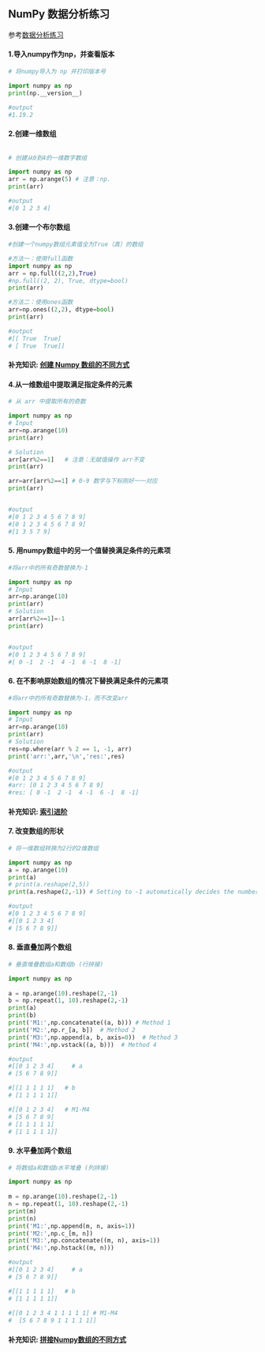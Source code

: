 ## NumPy 数据分析练习

参考[数据分析练习](https://numpy.org.cn/article/advanced/numpy_exercises_for_data_analysis.html#numpy%E6%95%B0%E6%8D%AE%E5%88%86%E6%9E%90%E9%97%AE%E7%AD%94)

#### 1.导入numpy作为np，并查看版本

```python
# 将numpy导入为 np 并打印版本号

import numpy as np 
print(np.__version__)

#output
#1.19.2
```

#### 2.创建一维数组

```python

# 创建从0到4的一维数字数组

import numpy as np 
arr = np.arange(5) # 注意：np.
print(arr)

#output
#[0 1 2 3 4]
```

#### 3.创建一个布尔数组

```python
#创建一个numpy数组元素值全为True（真）的数组

#方法一：使用full函数
import numpy as np 
arr = np.full((2,2),True)
#np.full((2, 2), True, dtype=bool)
print(arr)

#方法二：使用ones函数
arr=np.ones((2,2), dtype=bool)
print(arr)

#output
#[[ True  True]
# [ True  True]]
```

#### 补充知识: [创建 Numpy 数组的不同方式](https://github.com/tywcx/Learn-by-doing/edit/main/NumPy-%E6%95%B0%E6%8D%AE%E5%88%86%E6%9E%90%E7%BB%83%E4%B9%A0-%E8%A1%A5%E5%85%85%E7%9F%A5%E8%AF%861.md)

#### 4.从一维数组中提取满足指定条件的元素

```python
# 从 arr 中提取所有的奇数

import numpy as np
# Input
arr=np.arange(10)
print(arr)

# Solution
arr[arr%2==1]   # 注意：无赋值操作 arr不变
print(arr)

arr=arr[arr%2==1] # 0-9 数字与下标刚好一一对应
print(arr)


#output
#[0 1 2 3 4 5 6 7 8 9]
#[0 1 2 3 4 5 6 7 8 9]
#[1 3 5 7 9]
```

#### 5. 用numpy数组中的另一个值替换满足条件的元素项

```python
#将arr中的所有奇数替换为-1

import numpy as np
# Input
arr=np.arange(10)
print(arr)
# Solution
arr[arr%2==1]=-1
print(arr)


#output
#[0 1 2 3 4 5 6 7 8 9]
#[ 0 -1  2 -1  4 -1  6 -1  8 -1]
```

#### 6. 在不影响原始数组的情况下替换满足条件的元素项

```python
#将arr中的所有奇数替换为-1，而不改变arr

import numpy as np
# Input
arr=np.arange(10)
print(arr)
# Solution
res=np.where(arr % 2 == 1, -1, arr)
print('arr:',arr,'\n','res:',res)

#output
#[0 1 2 3 4 5 6 7 8 9]
#arr: [0 1 2 3 4 5 6 7 8 9] 
#res: [ 0 -1  2 -1  4 -1  6 -1  8 -1]
```
#### 补充知识: [索引进阶](https://github.com/tywcx/Learn-by-doing/blob/main/NumPy-%E7%B4%A2%E5%BC%95%E8%BF%9B%E9%98%B6.md)

#### 7. 改变数组的形状

```python
# 将一维数组转换为2行的2维数组

import numpy as np
a = np.arange(10)
print(a)
# print(a.reshape(2,5))
print(a.reshape(2,-1)) # Setting to -1 automatically decides the number of cols

#output
#[0 1 2 3 4 5 6 7 8 9]
#[[0 1 2 3 4]
# [5 6 7 8 9]]
```

#### 8. 垂直叠加两个数组

```python
# 垂直堆叠数组a和数组b (行拼接)

import numpy as np
 
a = np.arange(10).reshape(2,-1)
b = np.repeat(1, 10).reshape(2,-1)
print(a)
print(b)
print('M1:',np.concatenate((a, b))) # Method 1
print('M2:',np.r_[a, b])  # Method 2
print('M3:',np.append(a, b, axis=0))  # Method 3
print('M4:',np.vstack((a, b)))  # Method 4

#output
#[[0 1 2 3 4]     # a
# [5 6 7 8 9]]

#[[1 1 1 1 1]   # b
# [1 1 1 1 1]]

#[[0 1 2 3 4]   # M1-M4 
# [5 6 7 8 9]
# [1 1 1 1 1]
# [1 1 1 1 1]]
```

#### 9. 水平叠加两个数组

```python
# 将数组a和数组b水平堆叠 (列拼接)

import numpy as np
 
m = np.arange(10).reshape(2,-1)
n = np.repeat(1, 10).reshape(2,-1)
print(m)
print(n)
print('M1:',np.append(m, n, axis=1))
print('M2:',np.c_[m, n])
print('M3:',np.concatenate((m, n), axis=1))
print('M4:',np.hstack((m, n)))

#output
#[[0 1 2 3 4]     # a
# [5 6 7 8 9]]

#[[1 1 1 1 1]   # b
# [1 1 1 1 1]]
  
#[[0 1 2 3 4 1 1 1 1 1] # M1-M4 
#  [5 6 7 8 9 1 1 1 1 1]]
```

#### 补充知识: [拼接Numpy数组的不同方式](https://github.com/tywcx/Learn-by-doing/blob/main/NumPy-%E6%8B%BC%E6%8E%A5Numpy%E6%95%B0%E7%BB%84%E7%9A%84%E4%B8%8D%E5%90%8C%E6%96%B9%E5%BC%8F.md)
